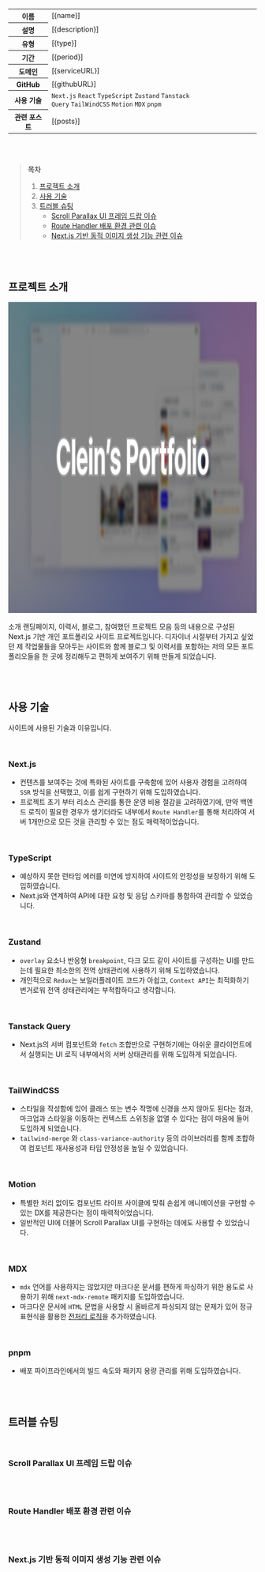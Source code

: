 <table id="project-summary">
  <colgroup>
    <col />
    <col width="84%" />
  </colgroup>
  <tbody>
    <tr>
      <th>이름</th>
      <td>[{name}]</td>
    </tr>
    <tr>
      <th>설명</th>
      <td>[{description}]</td>
    </tr>
    <tr>
      <th>유형</th>
      <td>[{type}]</td>
    </tr>
    <tr>
      <th>기간</th>
      <td>[{period}]</td>
    </tr>
    <tr>
      <th>도메인</th>
      <td>[{serviceURL}]</td>
    </tr>
    <tr>
      <th>GitHub</th>
      <td>[{githubURL}]</td>
    </tr>
    <tr>
      <th>사용 기술</th>
      <td>
        <code>Next.js</code>&nbsp;<code>React</code>&nbsp;<code>TypeScript</code>&nbsp;<code>Zustand</code>&nbsp;<code>Tanstack Query</code>&nbsp;<code>TailWindCSS</code>&nbsp;<code>Motion</code>&nbsp;<code>MDX</code>&nbsp;<code>pnpm</code>
      </td>
    </tr>
    <tr>
      <th>관련 포스트</th>
      <td>[{posts}]</td>
    </tr>
  </tbody>
</table>

<br />
<br />

> **목차**
>
> 1. [프로젝트 소개](#프로젝트-소개)
> 2. [사용 기술](#사용-기술)
> 3. [트러블 슈팅](#트러블-슈팅)
>    - [Scroll Parallax UI 프레임 드랍 이슈](#scroll-parallax-ui-프레임-드랍-이슈)
>    - [Route Handler 배포 환경 관련 이슈](#route-handler-배포-환경-관련-이슈)
>    - [Next.js 기반 동적 이미지 생성 기능 관련 이슈](#nextjs-기반-동적-이미지-생성-기능-관련-이슈)

<br />
<br />

## 프로젝트 소개

<img src="/public/images/og-image-main.jpg" alt="[{name}]" width="1200" height="630" />

<br />

소개 랜딩페이지, 이력서, 블로그, 참여했던 프로젝트 모음 등의 내용으로 구성된 Next.js 기반 개인 포트폴리오 사이트 프로젝트입니다. 디자이너 시절부터 가지고 싶었던 제 작업물들을 모아두는 사이트와 함께 블로그 및 이력서를 포함하는 저의 모든 포트폴리오들을 한 곳에 정리해두고 편하게 보여주기 위해 만들게 되었습니다.

<br />
<br />

## 사용 기술

사이트에 사용된 기술과 이유입니다.

<br />

### Next.js

- 컨텐츠를 보여주는 것에 특화된 사이트를 구축함에 있어 사용자 경험을 고려하여 `SSR` 방식을 선택했고, 이를 쉽게 구현하기 위해 도입하였습니다.
- 프로젝트 초기 부터 리소스 관리를 통한 운영 비용 절감을 고려하였기에, 만약 백엔드 로직이 필요한 경우가 생기더라도 내부에서 `Route Handler`를 통해 처리하여 서버 1개만으로 모든 것을 관리할 수 있는 점도 매력적이었습니다.

<br />

### TypeScript

- 예상하지 못한 런타임 에러를 미연에 방지하여 사이트의 안정성을 보장하기 위해 도입하였습니다.
- Next.js와 연계하여 API에 대한 요청 및 응답 스키마를 통합하여 관리할 수 있었습니다.

<br />

### Zustand

- `overlay` 요소나 반응형 `breakpoint`, 다크 모드 같이 사이트를 구성하는 UI를 만드는데 필요한 최소한의 전역 상태관리에 사용하기 위해 도입하였습니다.
- 개인적으로 `Redux`는 보일러플레이트 코드가 아쉽고, `Context API`는 최적화하기 번거로워 전역 상태관리에는 부적합하다고 생각합니다.

<br />

### Tanstack Query

- Next.js의 서버 컴포넌트와 `fetch` 조합만으로 구현하기에는 아쉬운 클라이언트에서 실행되는 UI 로직 내부에서의 서버 상태관리를 위해 도입하게 되었습니다.

<br />

### TailWindCSS

- 스타일을 작성함에 있어 클래스 또는 변수 작명에 신경을 쓰지 않아도 된다는 점과, 마크업과 스타일을 이동하는 컨텍스트 스위칭을 없앨 수 있다는 점이 마음에 들어 도입하게 되었습니다.
- `tailwind-merge` 와 `class-variance-authority` 등의 라이브러리를 함께 조합하여 컴포넌트 재사용성과 타입 안정성을 높일 수 있었습니다.

<br />

### Motion

- 특별한 처리 없이도 컴포넌트 라이프 사이클에 맞춰 손쉽게 애니메이션을 구현할 수 있는 DX를 제공한다는 점이 매력적이었습니다.
- 일반적인 UI에 더불어 Scroll Parallax UI를 구현하는 데에도 사용할 수 있었습니다.

<br />

### MDX

- `mdx` 언어를 사용하지는 않았지만 마크다운 문서를 편하게 파싱하기 위한 용도로 사용하기 위해 `next-mdx-remote` 패키지를 도입하였습니다.
- 마크다운 문서에 `HTML` 문법을 사용할 시 올바르게 파싱되지 않는 문제가 있어 정규 표현식을 활용한 [전처리 로직]([{githubURL}]/blob/main/src/widgets/content/lib/index.ts)을 추가하였습니다.

<br />

### pnpm

- 배포 파이프라인에서의 빌드 속도와 패키지 용량 관리를 위해 도입하였습니다.

<br />
<br />

## 트러블 슈팅

<br />

### Scroll Parallax UI 프레임 드랍 이슈

<br />
<br />

### Route Handler 배포 환경 관련 이슈

<br />
<br />

### Next.js 기반 동적 이미지 생성 기능 관련 이슈

<br />
<br />
